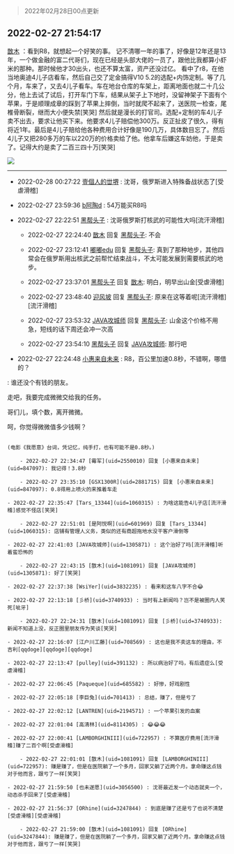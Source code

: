 > 2022年02月28日00点更新
<link rel="stylesheet" href="https://cdn.jsdelivr.net/gh/taotie6/sampleJSON@main/css/photo_show.css">
<meta name="referrer" content="no-referrer" />


 ## 2022-02-27 21:54:17 

 [㪚木](https://www.coolapk.com/feed/33871836?shareKey=ODBiZWExZTdiYWMxNjIxYjg0MjI~) ：看到R8，就想起一个好笑的事。
记不清哪一年的事了，好像是12年还是13年，一个做金融的富二代哥们，现在已经是头部大佬的一员了，跟他比我都算小虾米的那种。那时候他才30出头，也还不算太富，资产还没过亿。
看中了r8，在他当地奥迪4儿子店看车<!--break-->，然后自己交了定金搞得V10 5.2的选配+内饰定制。等了几个月，车来了，又去4儿子看车。车在地台仓库的车架上，距离地面也就二十几公分，他上去试了试后，打开车门下车，结果从架子上下地时，没留神架子下面有个苹果，于是顺理成章的踩到了苹果上摔倒，当时就爬不起来了，送医院一检查，尾椎骨断裂，继而大小便失禁[笑哭]
然后就是漫长的打官司。选配+定制的车4儿子卖不出去，要求让他买下来。他要求4儿子赔偿他300万。反正扯皮了很久，得有将近1年。最后是4儿子赔给他各种费用合计好像是190几万，具体数目忘了。然后4儿子又把280多万的车以220万的价格卖给了他。他拿车后嫌这车妨他，于是卖了。记得大约是卖了二百三四十万[笑哭] 

<div class="album">
<img class="img-item" src="http://image.coolapk.com/feed/2019/0515/09/1081091_3748_1897@180x122.gif" />
</div>

 ------- 

- 2022-02-28 00:27:22 [壹個人的丗堺](uid=1461483) : 沈哥，俄罗斯进入特殊备战状态了[受虐滑稽] 

- 2022-02-27 23:59:36 [b阿陶d](uid=1019731) : 54万能买R8吗 

- 2022-02-27 22:22:51 [黑帮头子](uid=2838832) : 沈哥俄罗斯打核武的可能性大吗[流汗滑稽] 

    - 2022-02-27 22:24:40 [㪚木](uid=1081091) 回复 [黑帮头子](uid=2838832): 不会 

    - 2022-02-27 23:12:41 [嘟嘟edu](uid=764807) 回复 [黑帮头子](uid=2838832): 真到了那种地步，其他四常会在俄罗斯用出核武之前帮忙结束战斗，不太可能发展到需要核武的地步。 

    - 2022-02-27 23:37:01 [黑帮头子](uid=2838832) 回复 [㪚木](uid=1081091): 明白，明早出山金[受虐滑稽] 

    - 2022-02-27 23:48:40 [迎风坡](uid=2269289) 回复 [黑帮头子](uid=2838832): 原来在这等着呢[流汗滑稽][流汗滑稽] 

    - 2022-02-27 23:53:32 [JAVA攻城师](uid=1305871) 回复 [黑帮头子](uid=2838832): 山金这个价格不用急，短线的话下周还会冲一次高 

    - 2022-02-27 23:54:10 [黑帮头子](uid=2838832) 回复 [JAVA攻城师](uid=1305871): 那行吧 

- 2022-02-27 22:24:48 [小惠来自未来](uid=847097) : R8，百公里加速0.8秒，不错啊，哪借的？

:  谁还没个有钱的朋友。

走吧，我要完成微微交给我的任务。

哥们儿，填个数，离开微微。

呵，你觉得微微值多少钱啊？

~~~~   (奥迪r8扬长而去)

(电影《我愿意》台词，凭记忆，纯手打，也有可能不是0.8秒。) 

    - 2022-02-27 22:34:47 [霉军](uid=2550010) 回复 [小惠来自未来](uid=847097): 我记得！3.8秒 

    - 2022-02-27 23:35:10 [GSX1300R](uid=2881715) 回复 [小惠来自未来](uid=847097): 0.8得用上喷火的来推着车走 

- 2022-02-27 22:35:47 [Tars_13344](uid=1060315) : 为啥这能告4儿子店[流汗滑稽]感觉不怪店[笑哭] 

    - 2022-02-27 22:51:01 [是阿悦啊](uid=601969) 回复 [Tars_13344](uid=1060315): 店铺有管理人义务，类似的还有商超拖地水没干客户滑倒等 

- 2022-02-27 22:41:03 [JAVA攻城师](uid=1305871) : 这个治好了吗[流汗滑稽]听着蛮恐怖的 

    - 2022-02-27 22:43:15 [㪚木](uid=1081091) 回复 [JAVA攻城师](uid=1305871): 好了[笑哭] 

- 2022-02-27 22:37:38 [WsiYer](uid=3832235) : 看来和这车八字不合😂 

- 2022-02-27 22:13:18 [彡桥](uid=3740933) : 当时有上新闻吗？岂不是被圈内人笑死[呲牙] 

    - 2022-02-27 22:24:31 [㪚木](uid=1081091) 回复 [彡桥](uid=3740933): 新闻不知道上没，反正圈里朋友传为笑谈[笑哭] 

- 2022-02-27 22:16:07 [江户川工藤](uid=708569) : 这也是我不卖这车的理由，不吉利[qqdoge][qqdoge][qqdoge] 

- 2022-02-27 22:13:47 [pulley](uid=391132) : 所以病治好了吗，有后遗症么[受虐滑稽] 

- 2022-02-27 22:06:45 [Paqueque](uid=685582) : 好惨，好戏剧性 

- 2022-02-27 22:05:18 [李巨兔](uid=701413) : 总结，赚了，但是亏了 

- 2022-02-27 22:02:12 [LANTREN](uid=2194571) : 一个苹果引发的血案 

- 2022-02-27 22:01:04 [高清林](uid=8114305) : 😂😂😂 

- 2022-02-27 22:00:41 [LAMBORGHINIII](uid=722957) : 不算医疗费用[流汗滑稽]赚了二百个啊[受虐滑稽] 

    - 2022-02-27 22:01:01 [㪚木](uid=1081091) 回复 [LAMBORGHINIII](uid=722957): 赚是赚了，但是在医院躺了一个多月，回家又躺了近两个月。拿命赚这点钱对于他而言，跟亏了一样[笑哭] 

- 2022-02-27 21:59:50 [也未遂愿](uid=3056500) : 沈哥最近发一个动态就夹一个，动态杀手回来了[受虐滑稽] 

- 2022-02-27 21:56:37 [ORhine](uid=3247844) : 到底是赚了还是亏了也说不清楚[受虐滑稽][受虐滑稽] 

    - 2022-02-27 21:59:00 [㪚木](uid=1081091) 回复 [ORhine](uid=3247844): 赚是赚了，但是在医院躺了一个多月，回家又躺了近两个月。拿命赚这点钱对于他而言，跟亏了一样[笑哭] 

